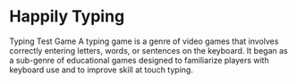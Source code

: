 # Happily Typing
Typing Test Game 
A typing game is a genre of video games that involves correctly entering letters, words, or sentences on the keyboard. It began as a sub-genre of educational games designed to familiarize players with keyboard use and to improve skill at touch typing.
